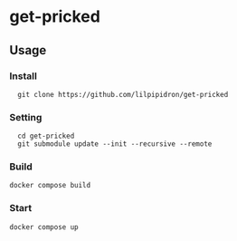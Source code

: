 # get-pricked

## Usage

### Install

```
  git clone https://github.com/lilpipidron/get-pricked
```

### Setting

```
  cd get-pricked
  git submodule update --init --recursive --remote
```

### Build

```
docker compose build
```

### Start
```
docker compose up
```
